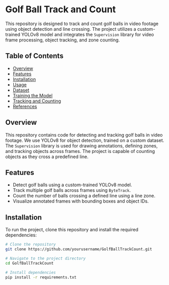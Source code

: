 # Golf Ball Track and Count

This repository is designed to track and count golf balls in video footage using object detection and line crossing. The project utilizes a custom-trained YOLOv8 model and integrates the `Supervision` library for video frame processing, object tracking, and zone counting.

## Table of Contents
- [Overview](#overview)
- [Features](#features)
- [Installation](#installation)
- [Usage](#usage)
- [Dataset](#dataset)
- [Training the Model](#training-the-model)
- [Tracking and Counting](#tracking-and-counting)
- [References](#references)

## Overview
This repository contains code for detecting and tracking golf balls in video footage. We use YOLOv8 for object detection, trained on a custom dataset. The `Supervision` library is used for drawing annotations, defining zones, and tracking objects across frames. The project is capable of counting objects as they cross a predefined line.

## Features
- Detect golf balls using a custom-trained YOLOv8 model.
- Track multiple golf balls across frames using `ByteTrack`.
- Count the number of balls crossing a defined line using a line zone.
- Visualize annotated frames with bounding boxes and object IDs.

## Installation
To run the project, clone this repository and install the required dependencies:

```bash
# Clone the repository
git clone https://github.com/yourusername/GolfBallTrackCount.git

# Navigate to the project directory
cd GolfBallTrackCount

# Install dependencies
pip install -r requirements.txt
